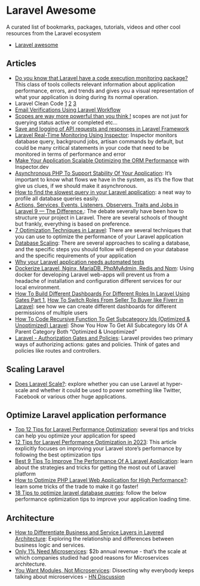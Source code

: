 # Laravel Awesome

A curated list of bookmarks, packages, tutorials, videos and other cool resources from the Laravel ecosystem

* [Laravel awesome](https://github.com/titonova/awesome-laravel)

## Articles

* [Do you know that Laravel have a code execution monitoring package?](https://patrickwanchinyeep.medium.com/do-you-know-that-laravel-have-a-code-execution-monitoring-package-9e8291f4a74) This class of tools collects relevant information about application performance, errors, and trends and gives you a visual representation of what your application is doing during its normal operation.
* Laravel Clean Code [1](https://heydariali.medium.com/laravel-clean-code-1-74d7a76e2eab) [2](https://heydariali.medium.com/laravel-clean-code-2-6d87c34b06b0) [3](https://heydariali.medium.com/laravel-clean-code-3-370c845f1a83)
* [Email Verifications Using Laravel Workflow](https://medium.com/@rlmc/email-verifications-using-laravel-workflow-acd6707aa7b3)
* [Scopes are way more powerful than you think !](https://medium.com/@codeaxion77/scopes-are-way-more-powerful-than-you-think-3b22de9844ed) scopes are not just for querying status active or completed etc…
* [Save and logging of API requests and responses in Laravel Framework](https://medium.com/@imanborumand/save-and-logging-of-api-requests-and-responses-in-laravel-framework-2c949ff776ec)
* [Laravel Real-Time Monitoring Using Inspector](https://hackernoon.com/laravel-real-time-monitoring-using-inspector-6bbu3yb1): Inspector monitors database query, background jobs, artisan commands by default, but could be many critical statements in your code that need to be monitored in terms of performance and error
* [Make Your Application Scalable Optimizing the ORM Performance](https://hackernoon.com/make-your-application-scalable-optimizing-the-orm-performance-pq8q3yn2) with Inspector.dev
* [Asynchronous PHP To Support Stability Of Your Application](https://medium.com/nerd-for-tech/asynchronous-php-to-support-stability-of-your-application-c59a33cc81fb): It’s important to know what flows we have in the system, as it’s the flow that give us clues, if we should make it asynchronous.
* [How to find the slowest query in your Laravel application](https://medium.com/@cosmeescobedo/how-to-find-the-slowest-query-in-your-laravel-application-76ba6de04716): a neat way to profile all database queries easily.
* [Actions, Services, Events, Listeners, Observers, Traits and Jobs in Laravel 9 — The Difference.](https://medium.com/@prevailexcellent/actions-services-events-listeners-observers-traits-and-jobs-in-laravel-9-the-difference-6da73c24c43a): The debate severally have been how to structure your project in Laravel. There are several schools of thought but frankly, everything is based on preference.
* [7 Optimization Techniques in Laravel](https://safaetulahasan.medium.com/5-optimization-techniques-in-laravel-4646819bb23a): There are several techniques that you can use to optimize the performance of your Laravel application
* [Database Scaling](https://safaetulahasan.medium.com/database-scaling-2e4bef19b512): There are several approaches to scaling a database, and the specific steps you should follow will depend on your database and the specific requirements of your application
* [Why your Laravel application needs automated tests](https://jonathanvanrij.medium.com/why-your-laravel-application-needs-automated-tests-7661228e333e)
* [Dockerize Laravel, Nginx, MariaDB, PhpMyAdmin, Redis and Npm](https://rezakhademi.medium.com/dockerize-laravel-nginx-mariadb-phpmyadmin-redis-and-npm-for-development-2b6467215fe7): Using docker for developing Laravel web-apps will prevent us from a headache of installation and configuration different services for our local environment.
* [How To Build Different Dashboards For Different Roles In Laravel Using Gates Part 1](https://medium.com/@codeaxion77/build-different-panels-for-different-users-in-laravel-using-gates-part-1-981fada44554), [How To Switch Roles From Seller To Buyer like Fiverr in Laravel](https://medium.com/@codeaxion77/how-to-switch-roles-from-seller-to-buyer-like-fiverr-in-laravel-2294df9088): see how we can create different dashboards for different permissions of multiple users
* [How To Code Recursive Function To Get Subcategory Ids (Optimized & Unoptimized) Laravel](https://medium.com/@codeaxion77/how-to-code-recursive-function-to-get-subcategory-ids-optimized-unoptimized-laravel-56931c52dd49): Show You How To Get All Subcategory Ids Of A Parent Category Both “Optimized & Unoptimized”
* [Laravel - Authorization Gates and Policies](https://laravel.com/docs/master/authorization): Laravel provides two primary ways of authorizing actions: gates and policies. Think of gates and policies like routes and controllers.

## Scaling Laravel

* [Does Laravel Scale?](https://usefathom.com/blog/does-laravel-scale): explore whether you can use Laravel at hyper-scale and whether it could be used to power something like Twitter, Facebook or various other huge applications.

## Optimize Laravel application performance

* [Top 12 Tips for Laravel Performance Optimization](https://logiciel.io/laravel-app-performance-optimization): several tips and tricks can help you optimize your application for speed
* [12 Tips for Laravel Performance Optimization in 2023](https://www.cloudways.com/blog/laravel-performance-optimization/): This article explicitly focuses on improving your Laravel store’s performance by following the best optimization tips
* [Best 9 Tips To Improve The Performance Of A Laravel Application](https://www.corephp.com/blog/best-9-tips-improve-performance-laravel-application/): learn about the strategies and tricks for getting the most out of Laravel platform
* [How to Optimize PHP Laravel Web Application for High Performance?](https://geekflare.com/laravel-optimization/): learn some tricks of the trade to make it go faster!
* [18 Tips to optimize laravel database queries](https://dudi.dev/optimize-laravel-database-queries): follow the below performance optimization tips to improve your application loading time.

## Architecture

* [How to Differentiate Business and Service Layers in Layered Architecture](https://levelup.gitconnected.com/how-to-differentiate-business-and-service-layers-in-layered-architecture-912123b2ccf1): Exploring the relationship and differences between business logic and services.
* [Only 1% Need Microservices](https://medium.com/qe-unit/only-1-need-microservices-1f8649ecdd6d): $2b annual revenue - that’s the scale at which companies studied had good reasons for Microservices architecture.
* [You Want Modules, Not Microservices](http://blogs.newardassociates.com/blog/2023/you-want-modules-not-microservices.html): Dissecting why everybody keeps talking about microservices - [HN Discussion](https://news.ycombinator.com/item?id=34230641)